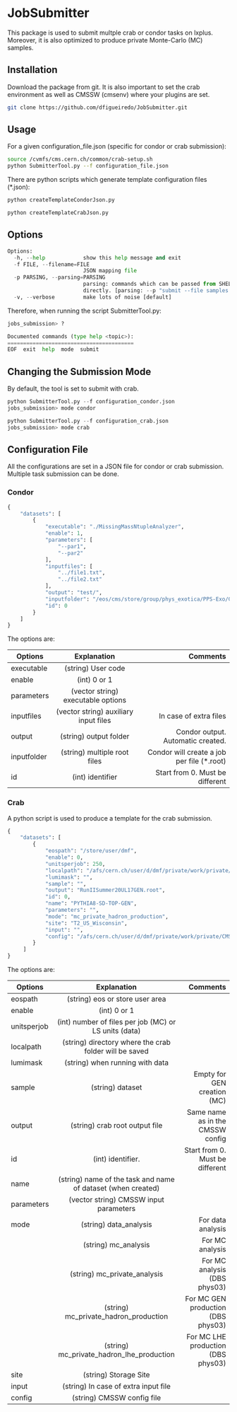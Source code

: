 # JobSubmitter

This package is used to submit multple crab or condor tasks on lxplus. Moreover, it is also optimized to produce private Monte-Carlo (MC) samples. 

## Installation

Download the package from git. It is also important to set the crab environment as well as CMSSW (cmsenv) where your plugins are set. 

```bash
git clone https://github.com/dfigueiredo/JobSubmitter.git
```

## Usage

For a given configuration_file.json (specific for condor or crab submission):

```bash
source /cvmfs/cms.cern.ch/common/crab-setup.sh
python SubmitterTool.py --f configuration_file.json
```

There are python scripts which generate template configuration files (*.json):

```bash
python createTemplateCondorJson.py
```

```bash
python createTemplateCrabJson.py 
```

## Options

```python
Options:
  -h, --help            show this help message and exit
  -f FILE, --filename=FILE
                        JSON mapping file
  -p PARSING, --parsing=PARSING
                        parsing: commands which can be passed from SHELL
                        directly. [parsing: --p "submit --file samples.json"]
  -v, --verbose         make lots of noise [default]
```
Therefore, when running the script SubmitterTool.py:

```python
jobs_submission> ?

Documented commands (type help <topic>):
========================================
EOF  exit  help  mode  submit
```

## Changing the Submission Mode

By default, the tool is set to submit with crab.

```python
python SubmitterTool.py --f configuration_condor.json
jobs_submission> mode condor
```

```python
python SubmitterTool.py --f configuration_crab.json
jobs_submission> mode crab
```

## Configuration File

All the configurations are set in a JSON file for condor or crab submission. Multiple task submission can be done.

### Condor

```python
{
    "datasets": [
        {
            "executable": "./MissingMassNtupleAnalyzer", 
            "enable": 1, 
            "parameters": [
                "--par1", 
                "--par2" 
            ], 
            "inputfiles": [
                "../file1.txt", 
                "../file2.txt"
            ], 
            "output": "test/", 
            "inputfolder": "/eos/cms/store/group/phys_exotica/PPS-Exo/Grid/Test", 
            "id": 0
        }
    ]
}
```

The options are:

| Options       | Explanation | Comments |
| ------------- |:-------------:|-------------:|
| executable      | (string) User code |  |
| enable      | (int) 0 or 1 |  |
| parameters      | (vector string) executable options |  |
| inputfiles   | (vector string) auxiliary input files | In case of extra files |
| output   | (string) output folder | Condor output. Automatic created. |
| inputfolder   | (string) multiple root files | Condor will create a job per file (*.root) |
| id   | (int) identifier | Start from 0. Must be different |

### Crab

A python script is used to produce a template for the crab submission.

```python
{
    "datasets": [
        {
            "eospath": "/store/user/dmf", 
            "enable": 0, 
            "unitsperjob": 250, 
            "localpath": "/afs/cern.ch/user/d/dmf/private/work/private/CMSPhysicsAnalysis/PrivateMCProduction/PPSMCProduction/working", 
            "lumimask": "", 
            "sample": "", 
            "output": "RunIISummer20UL17GEN.root", 
            "id": 0, 
            "name": "PYTHIA8-SD-TOP-GEN", 
            "parameters": "", 
            "mode": "mc_private_hadron_production", 
            "site": "T2_US_Wisconsin", 
            "input": "", 
            "config": "/afs/cern.ch/user/d/dmf/private/work/private/CMSPhysicsAnalysis/PrivateMCProduction/PPSMCProduction/working/SD-TOP-PYTHIA8_cfg.py"
        }
     ]
}
```

The options are:

| Options       | Explanation | Comments |
| ------------- |:-------------:|-------------:|
| eospath      | (string) eos or store user area |  |
| enable      | (int) 0 or 1 |  |
| unitsperjob      | (int) number of files per job (MC) or LS units (data) |  |
| localpath   | (string) directory where the crab folder will be saved |
| lumimask   | (string) when running with data | |
| sample   | (string) dataset | Empty for GEN creation (MC) |
| output   | (string) crab root output file | Same name as in the CMSSW config |
| id   | (int) identifier. | Start from 0. Must be different |
| name   | (string) name of the task and name of dataset (when created) | |
| parameters   | (vector string) CMSSW input parameters |  |
| mode   | (string) data_analysis  | For data analysis |
|    | (string) mc_analysis  | For MC analysis |
|    | (string) mc_private_analysis | For MC analysis (DBS phys03) |
|    | (string) mc_private_hadron_production | For MC GEN production (DBS phys03) |
|    | (string) mc_private_hadron_lhe_production | For MC LHE production (DBS phys03) |
| site   | (string) Storage Site | |
| input   | (string) In case of extra input file | |
| config   | (string) CMSSW config file | |

